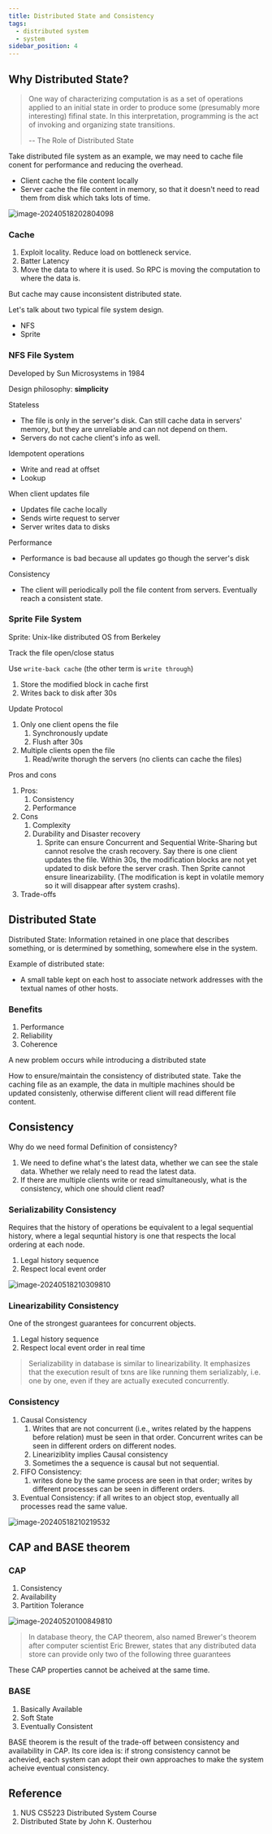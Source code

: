 ```yaml
---
title: Distributed State and Consistency
tags:
  - distributed system
  - system
sidebar_position: 4
---
```


## Why Distributed State?

> One way of characterizing computation is as a set of operations applied to an initial state in order to produce some (presumably more interesting) fifinal state. In this interpretation, programming is the act of invoking and organizing state transitions. 
>
> -- The Role of Distributed State

Take distributed file system as an example, we may need to cache file conent for performance and reducing the overhead.

- Client cache the file content locally
- Server cache the file content in memory, so that it doesn't need to read them from disk which taks lots of time. 

![image-20240518202804098](./04-state-consistency.assets/image-20240518202804098.png)

### Cache

1. Exploit locality. Reduce load on bottleneck service. 
2. Batter Latency
3. Move the data to where it is used. So RPC is moving the computation to where the data is.

But cache may cause inconsistent distributed state.

Let's talk about two typical file system design.

- NFS
- Sprite

### NFS File System

Developed by Sun Microsystems in 1984

Design philosophy: **simplicity**

Stateless

- The file is only in the server's disk. Can still cache data in servers' memory, but they are unreliable and can not depend on them.
- Servers do not cache client's info as well.

Idempotent operations

- Write and read at offset
- Lookup

When client updates file

- Updates file cache locally
- Sends wirte request to server
- Server writes data to disks

Performance

- Performance is bad because all updates go though the server's disk

Consistency

- The client will periodically poll the file content from servers. Eventually reach a consistent state.

### Sprite File System

Sprite: Unix-like distributed OS from Berkeley

Track the file open/close status

Use `write-back cache`  (the other term is `write through`)

1. Store the modified block in cache first
2. Writes back to disk after 30s 

Update Protocol

1. Only one client opens the file
   1. Synchronously update
   2. Flush after 30s
2. Multiple clients open the file
   1. Read/write thorugh the servers (no clients can cache the files)

Pros and cons
   1. Pros:
      1. Consistency
      2. Performance
   2. Cons
      1. Complexity
      2. Durability and Disaster recovery
         1. Sprite can ensure Concurrent and Sequential Write-Sharing but cannot resolve the crash recovery. Say there is one client updates the file. Within 30s, the modification blocks are not yet updated to disk before the server crash. Then Sprite cannot ensure linearizability. (The modification is kept in volatile memory so it will disappear after system crashs).
   3. Trade-offs

## Distributed State

Distributed State: Information retained in one place that describes something, or is determined by something, somewhere else in the system.

Example of distributed state:

- A small table kept on each host to associate network addresses with the textual names of other hosts.

### Benefits

1. Performance
2. Reliability
3. Coherence

A new problem occurs while introducing a distributed state

How to ensure/maintain the consistency of distributed state. Take the caching file as an example, the data in multiple machines should be updated consistenly, otherwise different client will read different file content.

## Consistency

Why do we need formal Definition of consistency?

1. We need to define what's the latest data, whether we can see the stale data. Whether we relaly need to read the latest data. 
2. If there are multiple clients write or read simultaneously, what is the consistency, which one should client read? 

### Serializability Consistency

Requires that the history of operations be equivalent to a legal sequential history, where a legal sequntial history is one that respects the local ordering at each node.

1. Legal history sequence
2. Respect local event order

![image-20240518210309810](./04-state-consistency.assets/image-20240518210309810.png)

### Linearizability Consistency

One of the strongest guarantees for concurrent objects.

1. Legal history sequence
2. Respect local event order in real time

> Serializability in database is similar to linearizability. It emphasizes that the execution result of txns are like running them serializably, i.e. one by one, even if they are actually executed concurrently.

### Consistency

1. Causal Consistency
   1. Writes that are not concurrent (i.e., writes related by the happens before relation) must be seen in that order. Concurrent writes can be seen in different orders on different nodes.
   2. Lineariziblity implies Causal consistency
   3. Sometimes the a sequence is causal but not sequential.
2. FIFO Consistency: 
   1. writes done by the same process are seen in that order; writes by different processes can be seen in different orders.
3. Eventual Consistency: if all writes to an object stop, eventually all processes read the same value.

![image-20240518210219532](./04-state-consistency.assets/image-20240518210219532.png)

## CAP and BASE theorem

### CAP

1. Consistency
2. Availability
3. Partition Tolerance

![image-20240520100849810](./04-state-consistency.assets/image-20240520100849810.png)

> In database theory, the CAP theorem, also named Brewer's theorem after computer scientist Eric Brewer, states that any distributed data store can provide only two of the following three guarantees

These CAP properties cannot be acheived at the same time.

### BASE

1. Basically Available
2. Soft State
3. Eventually Consistent

BASE theorem is the result of the trade-off between consistency and availability in CAP. Its core idea is: if strong consistency cannot be achevied, each system can adopt their own approaches to make the system acheive eventual consistency.



## Reference

1. NUS CS5223 Distributed System Course
1. Distributed State by John K. Ousterhou
